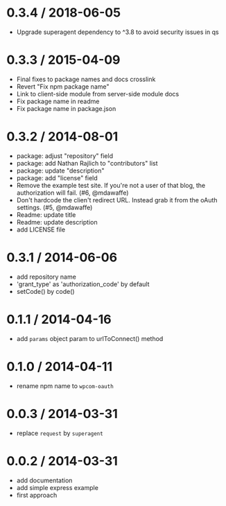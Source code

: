 
0.3.4 / 2018-06-05
==================

* Upgrade superagent dependency to ^3.8 to avoid security issues in qs

0.3.3 / 2015-04-09
==================

  * Final fixes to package names and docs crosslink
  * Revert "Fix npm package name"
  * Link to client-side module from server-side module docs
  * Fix package name in readme
  * Fix package name in package.json

0.3.2 / 2014-08-01
==================

  * package: adjust "repository" field
  * package: add Nathan Rajlich to "contributors" list
  * package: update "description"
  * package: add "license" field
  * Remove the example test site.  If you're not a user of that blog, the authorization will fail. (#6, @mdawaffe)
  * Don't hardcode the clien't redirect URL. Instead grab it from the oAuth settings. (#5, @mdawaffe)
  * Readme: update title
  * Readme: update description
  * add LICENSE file

0.3.1 / 2014-06-06
==================

  * add repository name
  * 'grant_type' as 'authorization_code' by default
  * setCode() by code()

0.1.1 / 2014-04-16
==================

  * add `params` object param to urlToConnect() method

0.1.0 / 2014-04-11
==================

  * rename npm name to `wpcom-oauth`

0.0.3 / 2014-03-31
==================

  * replace `request` by `superagent`

0.0.2 / 2014-03-31
==================

  * add documentation
  * add simple express example
  * first approach
